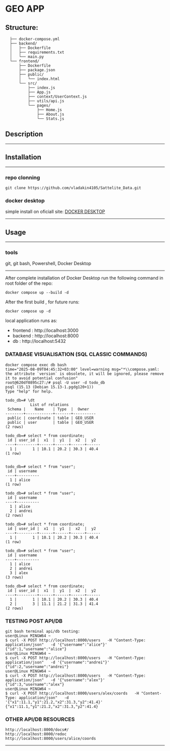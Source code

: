 # GEO APP

## Structure:
```
  ├── docker-compose.yml
  ├── backend/
  │   ├── Dockerfile
  │   ├── requirements.txt
  │   └── main.py                         
  └── frontend/
      ├── Dockerfile
      ├── package.json
      ├── public/
      │   └── index.html
      └── src/
          ├── index.js
          ├── App.js
          ├── context/UserContext.js
          ├── utils/api.js
          └── pages/
              ├── Home.js
              ├── About.js
              └── Stats.js
```
## Description

---

## Installation

---
### repo clonning
```
git clone https://github.com/vladakin4105/Sattelite_Data.git
```
### docker desktop 

simple install on oficiall site:  [DOCKER DESKTOP](https://www.docker.com/products/docker-desktop/)

---

## Usage
---
### tools
git, git bash, Powershell, Docker Desktop

---

After complete installation of Docker Desktop run the following command in root folder of the repo:
```
docker compose up --build -d
```
After the first build , for future runs:
```
docker compose up -d
```

local application runs as:
- frontend : http://localhost:3000
- backend : http://localhost:8000
- db : http://localhost:5432

### DATABASE VISUALISATION (SQL CLASSIC COMMANDS)
```
docker compose exec db bash
time="2025-08-09T04:45:32+03:00" level=warning msg="*\\compose.yaml: the attribute `version` is obsolete, it will be ignored, please remove it to avoid potential confusion"
root@620df0895c27:/# psql -U user -d todo_db
psql (15.13 (Debian 15.13-1.pgdg120+1))
Type "help" for help.

todo_db=# \dt
           List of relations
 Schema |    Name    | Type  |  Owner
--------+------------+-------+----------
 public | coordinate | table | GEO_USER
 public | user       | table | GEO_USER
(2 rows)

todo_db=# select * from coordinate;
 id | user_id |  x1  |  y1  |  x2  |  y2
----+---------+------+------+------+------
  1 |       1 | 10.1 | 20.2 | 30.3 | 40.4
(1 row)


todo_db=# select * from "user";
 id | username
----+----------
  1 | alice
(1 row)

todo_db=# select * from "user";
 id | username
----+----------
  1 | alice
  2 | andrei
(2 rows)

todo_db=# select * from coordinate;
 id | user_id |  x1  |  y1  |  x2  |  y2
----+---------+------+------+------+------
  1 |       1 | 10.1 | 20.2 | 30.3 | 40.4
(1 row)

todo_db=# select * from "user";
 id | username
----+----------
  1 | alice
  2 | andrei
  3 | alex
(3 rows)

todo_db=# select * from coordinate;
 id | user_id |  x1  |  y1  |  x2  |  y2
----+---------+------+------+------+------
  1 |       1 | 10.1 | 20.2 | 30.3 | 40.4
  2 |       3 | 11.1 | 21.2 | 31.3 | 41.4
(2 rows)

```

### TESTING POST API/DB
```
git bash terminal api/db testing:
user@Linux MINGW64 ~
$ curl -X POST http://localhost:8000/users   -H "Content-Type: application/json"   -d '{"username":"alice"}'
{"id":1,"username":"alice"}
user@Linux MINGW64 ~
$ curl -X POST http://localhost:8000/users   -H "Content-Type: application/json"   -d '{"username":"andrei"}'
{"id":2,"username":"andrei"}
user@Linux MINGW64 ~
$ curl -X POST http://localhost:8000/users   -H "Content-Type: application/json"   -d '{"username":"alex"}'
{"id":3,"username":"alex"}
user@Linux MINGW64 ~
$ curl -X POST http://localhost:8000/users/alex/coords   -H "Content-Type: application/json"   -d '{"x1":11.1,"y1":21.2,"x2":31.3,"y2":41.4}'
{"x1":11.1,"y1":21.2,"x2":31.3,"y2":41.4}
```

### OTHER API/DB RESOURCES
```
http://localhost:8000/docs#/
http://localhost:8000/redoc
http://localhost:8000/users/alice/coords
```
---
